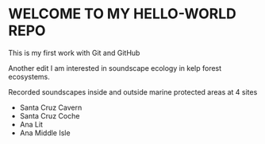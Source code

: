 # WELCOME TO MY HELLO-WORLD REPO 

This is my first work with Git and GitHub

Another edit
I am interested in soundscape ecology in kelp forest ecosystems.

Recorded soundscapes inside and outside marine protected areas at 4 sites
- Santa Cruz Cavern
- Santa Cruz Coche
- Ana Lit
- Ana Middle Isle